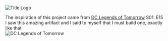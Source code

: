 ![Title Logo](/pictures/title-logo.jpg)  
  
  
  
The inspiration of this project came from [DC Legends of Tomorrow](https://en.wikipedia.org/wiki/Legends_of_Tomorrow) S01: E15  
I saw this amazing artifact and I said to myself that I must build one, exactly like that  
![DC Legends of Tomorrow](/pictures/legends-referance.jpg)  

